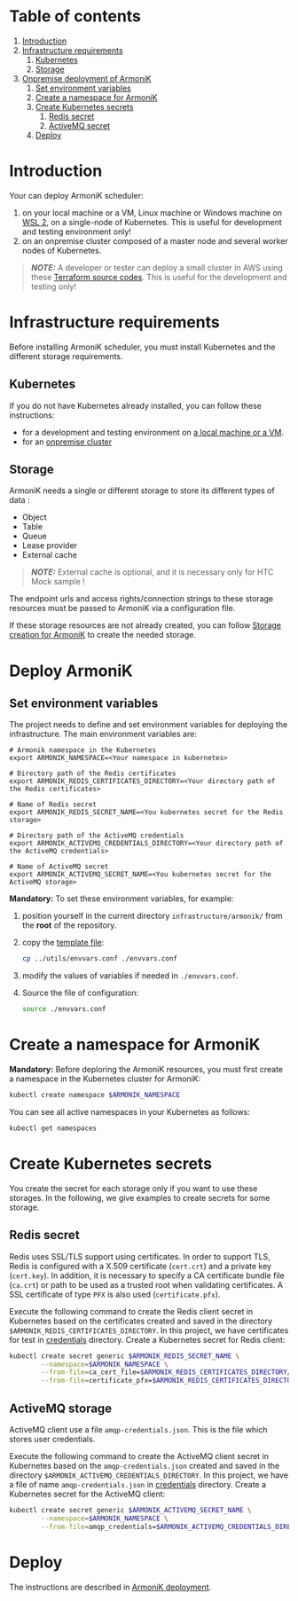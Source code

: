 # Table of contents

1. [Introduction](#introduction)
2. [Infrastructure requirements](#infrastructure-requirements)
    1. [Kubernetes](#kubernetes)
    2. [Storage](#storage)
3. [Onpremise deployment of ArmoniK](#deploy-armonik)
    1. [Set environment variables](#set-environment-variables)
    2. [Create a namespace for ArmoniK](#create-a-namespace-for-armonik)
    3. [Create Kubernetes secrets](#create-kubernetes-secrets)
        1. [Redis secret](#redis-secret)
        2. [ActiveMQ secret](#activemq-secret)
    4. [Deploy](#deploy)

# Introduction

Your can deploy ArmoniK scheduler:

1. on your local machine or a VM, Linux machine or Windows machine on [WSL 2](../wsl2.md), on a single-node of
   Kubernetes. This is useful for development and testing environment only!
2. on an onpremise cluster composed of a master node and several worker nodes of Kubernetes.

> **_NOTE:_** A developer or tester can deploy a small cluster in AWS using these [Terraform source codes](../../utils/create-cluster). This is useful for the development and testing only!

# Infrastructure requirements

Before installing ArmoniK scheduler, you must install Kubernetes and the different storage requirements.

## Kubernetes

If you do not have Kubernetes already installed, you can follow these instructions:

* for a development and testing environment on [a local machine or a VM](../kubernetes/kubernetes-on-single-node.md).
* for an [onpremise cluster](../kubernetes/kubernetes-on-cluster.md)

## Storage

ArmoniK needs a single or different storage to store its different types of data :

* Object
* Table
* Queue
* Lease provider
* External cache

> **_NOTE:_** External cache is optional, and it is necessary only for HTC Mock sample !

The endpoint urls and access rights/connection strings to these storage resources must be passed to ArmoniK via a
configuration file.

If these storage resources are not already created, you can
follow [Storage creation for ArmoniK](../../storage/README.md)
to create the needed storage.

# Deploy ArmoniK

## Set environment variables

The project needs to define and set environment variables for deploying the infrastructure. The main environment
variables are:

```buildoutcfg
# Armonik namespace in the Kubernetes
export ARMONIK_NAMESPACE=<Your namespace in kubernetes>

# Directory path of the Redis certificates
export ARMONIK_REDIS_CERTIFICATES_DIRECTORY=<Your directory path of the Redis certificates>
    
# Name of Redis secret
export ARMONIK_REDIS_SECRET_NAME=<You kubernetes secret for the Redis storage>

# Directory path of the ActiveMQ credentials
export ARMONIK_ACTIVEMQ_CREDENTIALS_DIRECTORY=<Your directory path of the ActiveMQ credentials>
    
# Name of ActiveMQ secret
export ARMONIK_ACTIVEMQ_SECRET_NAME=<You kubernetes secret for the ActiveMQ storage>
```

**Mandatory:** To set these environment variables, for example:

1. position yourself in the current directory `infrastructure/armonik/` from the **root** of the repository.

2. copy the [template file](../../utils/envvars.conf):

   ```bash
   cp ../utils/envvars.conf ./envvars.conf
   ```

3. modify the values of variables if needed in `./envvars.conf`.

4. Source the file of configuration:

   ```bash
   source ./envvars.conf
   ```

# Create a namespace for ArmoniK

**Mandatory:** Before deploring the ArmoniK resources, you must first create a namespace in the Kubernetes cluster for
ArmoniK:

```bash
kubectl create namespace $ARMONIK_NAMESPACE
```

You can see all active namespaces in your Kubernetes as follows:

```bash
kubectl get namespaces
```

# Create Kubernetes secrets

You create the secret for each storage only if you want to use these storages. In the following, we give examples to
create secrets for some storage.

## Redis secret

Redis uses SSL/TLS support using certificates. In order to support TLS, Redis is configured with a X.509
certificate (`cert.crt`) and a private key (`cert.key`). In addition, it is necessary to specify a CA certificate bundle
file (`ca.crt`) or path to be used as a trusted root when validating certificates. A SSL certificate of type `PFX` is
also used (`certificate.pfx`).

Execute the following command to create the Redis client secret in Kubernetes based on the certificates created and
saved in the directory `$ARMONIK_REDIS_CERTIFICATES_DIRECTORY`. In this project, we have certificates for test
in [credentials](../../credentials) directory. Create a Kubernetes secret for Redis client:

```bash
kubectl create secret generic $ARMONIK_REDIS_SECRET_NAME \
        --namespace=$ARMONIK_NAMESPACE \
        --from-file=ca_cert_file=$ARMONIK_REDIS_CERTIFICATES_DIRECTORY/ca.crt \
        --from-file=certificate_pfx=$ARMONIK_REDIS_CERTIFICATES_DIRECTORY/certificate.pfx
```

## ActiveMQ storage

ActiveMQ client use a file `amqp-credentials.json`. This is the file which stores user credentials.

Execute the following command to create the ActiveMQ client secret in Kubernetes based on the `amqp-credentials.json`
created and saved in the directory `$ARMONIK_ACTIVEMQ_CREDENTIALS_DIRECTORY`. In this project, we have a file of
name `amqp-credentials.json` in [credentials](../../credentials) directory. Create a Kubernetes secret for the ActiveMQ
client:

```bash
kubectl create secret generic $ARMONIK_ACTIVEMQ_SECRET_NAME \
        --namespace=$ARMONIK_NAMESPACE \
        --from-file=amqp_credentials=$ARMONIK_ACTIVEMQ_CREDENTIALS_DIRECTORY/amqp-credentials.json
```

# Deploy

The instructions are described in [ArmoniK deployment](../../armonik/README.md).